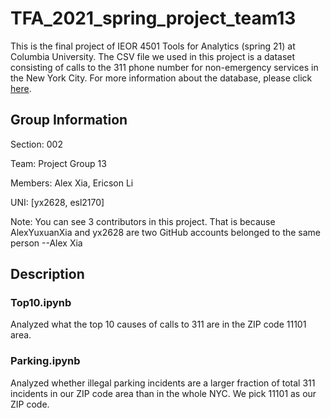 # TFA_2021_spring_project_team13

This is the final project of IEOR 4501 Tools for Analytics (spring 21) at Columbia University. The CSV file we used in this project is a dataset consisting of calls to the 311 phone number for non-emergency services in the New York City. For more information about the database, please click [here](https://www.ny.gov/agencies/nyc-311).

## Group Information
Section: 002

Team: Project Group 13

Members: Alex Xia, Ericson Li

UNI: [yx2628, esl2170]

Note: You can see 3 contributors in this project. That is because AlexYuxuanXia and yx2628 are two GitHub accounts belonged to the same person --Alex Xia

## Description
### Top10.ipynb
Analyzed what the top 10 causes of calls to 311 are in the ZIP code 11101 area.

### Parking.ipynb
Analyzed whether illegal parking incidents are a larger fraction of total 311 incidents in our ZIP code area than in the whole NYC. We pick 11101 as our ZIP code.
